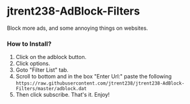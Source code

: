 # jtrent238-AdBlock-Filters
Block more ads, and some annoying things on websites.

### How to Install? 
1. Click on the adblock button.
2. Click options.
3. Goto "Filter List" tab.
4. Scroll to bottom and in the box "Enter Url:" paste the following
  `https://raw.githubusercontent.com/jtrent238/jtrent238-AdBlock-Filters/master/adblock.dat`
5. Then click subscribe.
  That's it. Enjoy!
